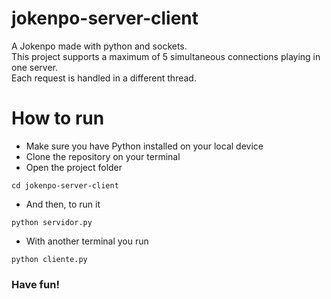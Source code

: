 # jokenpo-server-client

A Jokenpo made with python and sockets.  
This project supports a maximum of 5 simultaneous connections playing in one server.  
Each request is handled in a different thread.

# How to run
* Make sure you have Python installed on your local device
* Clone the repository on your terminal  
* Open the project folder
```console
cd jokenpo-server-client
```
* And then, to run it
```console
python servidor.py
```
* With another terminal you run
```console
python cliente.py
```
<h3>Have fun!</h3>
